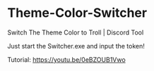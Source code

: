 # Theme-Color-Switcher
Switch The Theme Color to Troll | Discord Tool

Just start the Switcher.exe and input the token!

Tutorial:
https://youtu.be/0eBZOUB1Vwo
